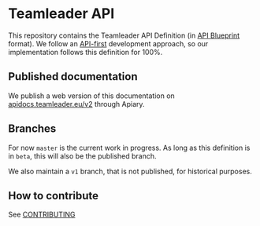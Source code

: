 # Teamleader API

This repository contains the Teamleader API Definition (in [API Blueprint](https://apiblueprint.org/) format). We follow an [API-first]('docs/api-first.md) development approach, so our implementation follows this definition for 100%.

## Published documentation

We publish a web version of this documentation on [apidocs.teamleader.eu/v2](http://apidocs.teamleader.eu/v2) through Apiary.

## Branches

For now `master` is the current work in progress.
As long as this definition is in `beta`, this will also be the published branch.

We also maintain a `v1` branch, that is not published, for historical purposes.

## How to contribute

See [CONTRIBUTING](CONTRIBUTING.md)
